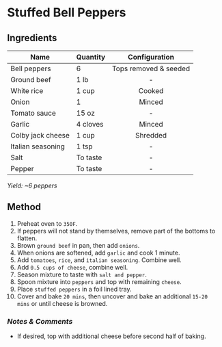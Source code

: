 # Stuffed Bell Peppers

## Ingredients

| Name              | Quantity |     Configuration     |
| ----------------- | -------- | :-------------------: |
| Bell peppers      | 6        | Tops removed & seeded |
| Ground beef       | 1 lb     |           -           |
| White rice        | 1 cup    |        Cooked         |
| Onion             | 1        |        Minced         |
| Tomato sauce      | 15 oz    |           -           |
| Garlic            | 4 cloves |        Minced         |
| Colby jack cheese | 1 cup    |       Shredded        |
| Italian seasoning | 1 tsp    |           -           |
| Salt              | To taste |           -           |
| Pepper            | To taste |           -           |

_Yield: ~6 peppers_

## Method

1. Preheat oven to `350F`.
1. If peppers will not stand by themselves, remove part of the bottoms to flatten.
1. Brown `ground beef` in pan, then add `onions`.
1. When onions are softened, add `garlic` and cook 1 minute.
1. Add `tomatoes`, `rice`, and `italian seasoning`. Combine well.
1. Add `0.5 cups of cheese`, combine well.
1. Season mixture to taste with `salt and pepper`.
1. Spoon mixture into `peppers` and top with remaining `cheese`.
1. Place `stuffed peppers` in a foil lined tray.
1. Cover and bake `20 mins`, then uncover and bake an additional `15-20 mins` or until cheese is browned.

### _Notes & Comments_

- If desired, top with additional cheese before second half of baking.
